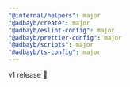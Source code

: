 ```yaml
---
"@internal/helpers": major
"@adbayb/create": major
"@adbayb/eslint-config": major
"@adbayb/prettier-config": major
"@adbayb/scripts": major
"@adbayb/ts-config": major
---
```


v1 release 🚀
